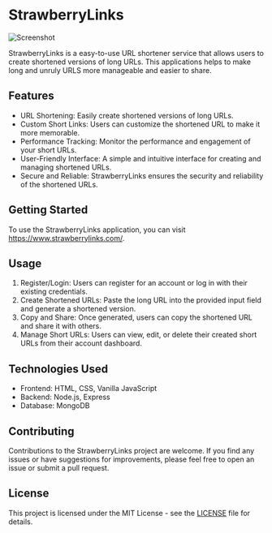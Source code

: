 # StrawberryLinks

![Screenshot](https://i.imgur.com/l1sGd1x.jpg)

StrawberryLinks is a easy-to-use URL shortener service that allows users to create 
shortened versions of long URLs. This applications helps to make long and unruly URLS 
more manageable and easier to share.

## Features

- URL Shortening: Easily create shortened versions of long URLs.
- Custom Short Links: Users can customize the shortened URL to make it more memorable.
- Performance Tracking: Monitor the performance and engagement of your short URLs.
- User-Friendly Interface: A simple and intuitive interface for creating and managing shortened URLs.
- Secure and Reliable: StrawberryLinks ensures the security and reliability of the shortened URLs.

## Getting Started

To use the StrawberryLinks application, you can visit https://www.strawberrylinks.com/.

## Usage

1. Register/Login: Users can register for an account or log in with their existing credentials.
2. Create Shortened URLs: Paste the long URL into the provided input field and generate a shortened version.
3. Copy and Share: Once generated, users can copy the shortened URL and share it with others.
4. Manage Short URLs: Users can view, edit, or delete their created short URLs from their account dashboard.

## Technologies Used

- Frontend: HTML, CSS, Vanilla JavaScript
- Backend: Node.js, Express
- Database: MongoDB

## Contributing

Contributions to the StrawberryLinks project are welcome. If you find any issues or have suggestions for improvements, please feel free to open an issue or submit a pull request.

## License

This project is licensed under the MIT License - see the [LICENSE](LICENSE) file for details.